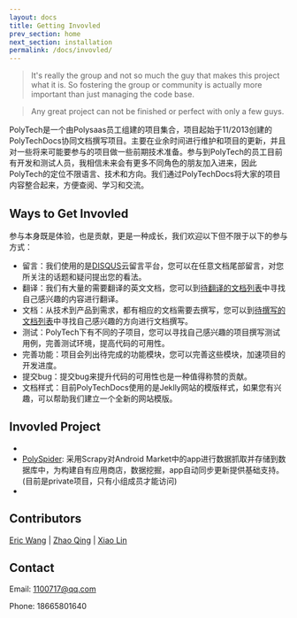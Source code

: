 ```yaml
---
layout: docs
title: Getting Invovled
prev_section: home
next_section: installation
permalink: /docs/invovled/
---
```


>It's really the group and not so much the guy that makes this project what it is. So fostering the group or community is actually more important than just managing the code base.

>Any great project can not be finished or perfect with only a few guys. 

PolyTech是一个由Polysaas员工组建的项目集合，项目起始于11/2013创建的PolyTechDocs协同文档撰写项目。主要在业余时间进行维护和项目的更新，并且对一些将来可能要参与的项目做一些前期技术准备。参与到PolyTech的员工目前有开发和测试人员，我相信未来会有更多不同角色的朋友加入进来，因此PolyTech的定位不限语言、技术和方向。我们通过PolyTechDocs将大家的项目内容整合起来，方便查阅、学习和交流。

## Ways to Get Invovled
参与本身既是体验，也是贡献，更是一种成长，我们欢迎以下但不限于以下的参与方式：

*	留言：我们使用的是[DISQUS]云留言平台，您可以在任意文档尾部留言，对您所关注的话题和疑问提出您的看法。
*	翻译：我们有大量的需要翻译的英文文档，您可以到[待翻译的文档列表]中寻找自己感兴趣的内容进行翻译。
*	文档：从技术到产品到需求，都有相应的文档需要去撰写，您可以到[待撰写的文档列表]中寻找自己感兴趣的方向进行文档撰写。
*	测试：PolyTech下有不同的子项目，您可以寻找自己感兴趣的项目撰写测试用例，完善测试环境，提高代码的可用性。
*	完善功能：项目会列出待完成的功能模块，您可以完善这些模块，加速项目的开发进度。
*	提交bug：提交bug来提升代码的可用性也是一种值得称赞的贡献。
*	文档样式：目前PolyTechDocs使用的是Jeklly网站的模版样式，如果您有兴趣，可以帮助我们建立一个全新的网站模版。

## Invovled Project
*	[PolyTechDocs]: PolyTechDocs是一个文档协同撰写项目，可以在忽略字体大小样式，代码格式等方面的情况下进行专注于内容的高效文档撰写。
*	[PolySpider]: 采用Scrapy对Android Market中的app进行数据抓取并存储到数据库中，为构建自有应用商店，数据挖掘，app自动同步更新提供基础支持。(目前是private项目，只有小组成员才能访问)
*   [Log2Web]: 采用WebSocket实现日志网页版外挂小工具。可以通过网页查看实时日志输出，并具有低网络及系统消耗等优点。

## Contributors

[Eric Wang] | [Zhao Qing] | [Xiao Lin]

## Contact
Email: 1100717@qq.com

Phone: 18665801640



[待翻译的文档列表]:{{site.url}}/docs/todo-translate/
[待撰写的文档列表]:{{site.url}}/docs/todo-write/
[DISQUS]:http://www.disqus.com/
[PolyTechDocs]:https://github.com/wh1100717/PolyTechDocs
[PolySpider]:https://github.com/wh1100717/PolySpider
[Log2Web]:https://github.com/wh1100717/Log2Web

[Eric Wang]:http://github.com/wh1100717
[Zhao Qing]:http://github.com/zq920320
[Xiao Lin]:http://github.com/zxldmn
